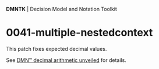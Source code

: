 **DMNTK** | Decision Model and Notation Toolkit

# 0041-multiple-nestedcontext

This patch fixes expected decimal values.

See [DMN™ decimal arithmetic unveiled](https://github.com/dmntk/dmn-decimal-arithmetic) for details.